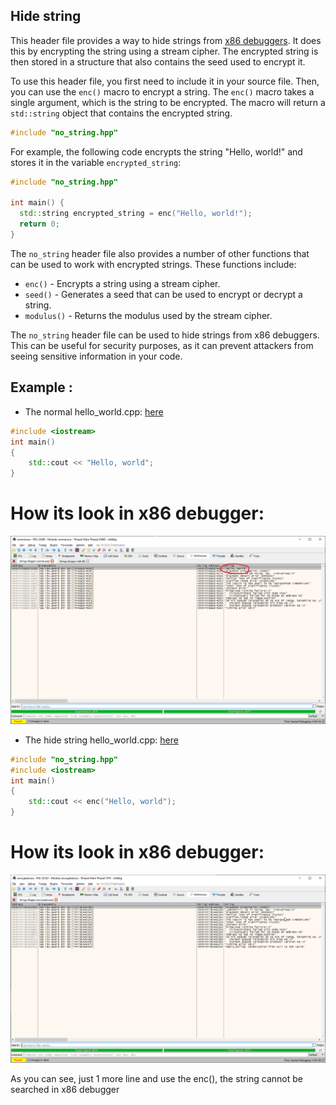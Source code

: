 ## Hide string

This header file provides a way to hide strings from [x86 debuggers](https://github.com/x64dbg/x64dbg). It does this by encrypting the string using a stream cipher. The encrypted string is then stored in a structure that also contains the seed used to encrypt it.

To use this header file, you first need to include it in your source file. Then, you can use the `enc()` macro to encrypt a string. The `enc()` macro takes a single argument, which is the string to be encrypted. The macro will return a `std::string` object that contains the encrypted string.

```c++
#include "no_string.hpp"
```

For example, the following code encrypts the string "Hello, world!" and stores it in the variable `encrypted_string`:

```c++
#include "no_string.hpp"

int main() {
  std::string encrypted_string = enc("Hello, world!");
  return 0;
}
```

The `no_string` header file also provides a number of other functions that can be used to work with encrypted strings. These functions include:

-   `enc()` - Encrypts a string using a stream cipher.
-   `seed()` - Generates a seed that can be used to encrypt or decrypt a string.
-   `modulus()` - Returns the modulus used by the stream cipher.

The `no_string` header file can be used to hide strings from x86 debuggers. This can be useful for security purposes, as it can prevent attackers from seeing sensitive information in your code.


## Example :

- The normal hello_world.cpp: [here](https://github.com/tmih06/Hide-string-from-x86-debugger/blob/main/example/normal.cpp)
```c++
#include <iostream>
int main()
{
    std::cout << "Hello, world";
}
```
# How its look in x86 debugger:
![](https://github.com/tmih06/Hide-string-from-x86-debugger/blob/main/img/How%20does%20it%20look%20without%20encrypt.png)

- The hide string hello_world.cpp: [here](https://github.com/tmih06/Hide-string-from-x86-debugger/blob/main/example/encrypted.cpp)
```c++
#include "no_string.hpp"
#include <iostream>
int main()
{
    std::cout << enc("Hello, world");
}
```
# How its look in x86 debugger:
![](https://github.com/tmih06/Hide-string-from-x86-debugger/blob/main/img/hide%20string.png)

As you can see, just 1 more line and use the enc(), the string cannot be searched in x86 debugger
